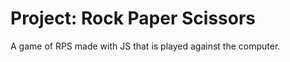 <h1>Project: Rock Paper Scissors</h1>

A game of RPS made with JS that is played against the computer.